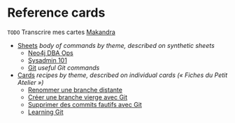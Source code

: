 # Reference cards

`TODO` Transcrire mes cartes [Makandra](https://makandracards.com/sites)

* [Sheets](sheets/) _body of commands by theme, described on synthetic sheets_
  * [Neo4j DBA Ops](sheets/Neo4j-DBA-ops.md)
  * [Sysadmin 101](sheets/Sysadmin-101.md)
  * [Git](sheets/git.md) _useful Git commands_
* [Cards](cards/) _recipes by theme, described on individual cards (« Fiches du Petit Atelier »)_
  * [Renommer une branche distante](cards/git-renommer-branche-distante.md)
  * [Créer une branche vierge avec Git](cards/git-creer-branche-vierge.md)
  * [Supprimer des commits fautifs avec Git](cards/git-supprimer-commits-fautifs.md)
  * [Learning Git](cards/git-learning.md)